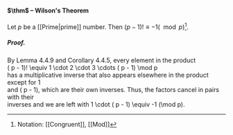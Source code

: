#### $\thm$ – Wilson's Theorem
Let $p$ be a [[Prime|prime]] number. Then $( p - 1)! \equiv -1 (\mod p)$[^1].

##### *Proof.*
By Lemma 4.4.9 and Corollary 4.4.5, every element in the product  
( p - 1)! \equiv 1 \cdot  2 \cdot  3 \cdots  ( p - 1) \mod p  
has a multiplicative inverse that also appears elsewhere in the product except for 1  
and ( p - 1), which are their own inverses. Thus, the factors cancel in pairs with their  
inverses and we are left with 1 \cdot  ( p - 1) \equiv -1 (\mod p).

[^1]: Notation: [[Congruent]], [[Mod]]